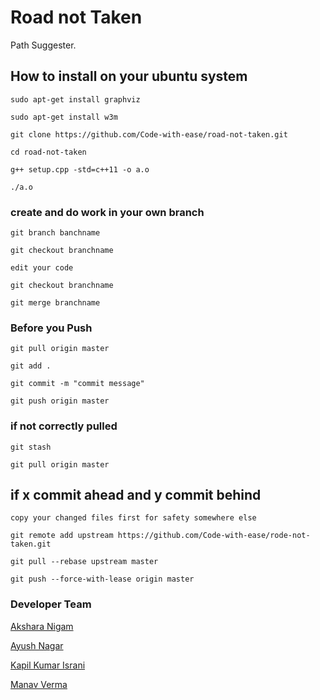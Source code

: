 # Road not Taken
Path Suggester.

## How to install on your ubuntu system
```
sudo apt-get install graphviz

sudo apt-get install w3m

git clone https://github.com/Code-with-ease/road-not-taken.git

cd road-not-taken

g++ setup.cpp -std=c++11 -o a.o

./a.o
```
### create and do work in your own branch
```
git branch banchname

git checkout branchname

edit your code

git checkout branchname

git merge branchname
```
### Before you Push
```
git pull origin master

git add .

git commit -m "commit message"

git push origin master
```

### if not correctly pulled
```
git stash

git pull origin master
```

## if x commit ahead and y commit behind
```
copy your changed files first for safety somewhere else

git remote add upstream https://github.com/Code-with-ease/rode-not-taken.git

git pull --rebase upstream master

git push --force-with-lease origin master
```

### Developer Team
[Akshara Nigam](https://github.com/aksharanigam1112)

[Ayush Nagar](https://github.com/ayushnagar123)

[Kapil Kumar Israni](https://github.com/090max)

[Manav Verma](https://github.com/vmanav)
